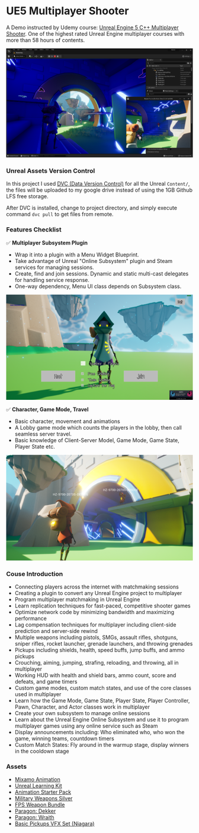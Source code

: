 # UE5 Multiplayer Shooter

A Demo instructed by Udemy course: [Unreal Engine 5 C++ Multiplayer Shooter](https://www.udemy.com/course/unreal-engine-5-cpp-multiplayer-shooter/). One of the highest rated Unreal Engine multiplayer courses with more than 58 hours of contents.

![](Plugins/Resources/00-Cover.png)



### Unreal Assets Version Control

In this project I used [DVC (Data Version Control)](https://dvc.org/) for all the Unreal `Content/`, the files will be uploaded to my google drive instead of using the 1GB Github LFS free storage.

After DVC is installed, change to project directory, and simply execute command `dvc pull` to get files from remote.



### Features Checklist

✅ **Multiplayer Subsystem Plugin**
- Wrap it into a plugin with a Menu Widget Blueprint.
- Take advantage of Unreal "Online Subsystem" plugin and Steam services for managing sessions.
- Create, find and join sessions. Dynamic and static multi-cast delegates for handling service response.
- One-way dependency, Menu UI class depends on Subsystem class.

![](Plugins/Resources/01-Multiplayer-System.png)

✅ **Character, Game Mode, Travel**

- Basic character, movement and animations
- A Lobby game mode which counts the players in the lobby, then call seamless server travel.
- Basic knowledge of Client-Server Model, Game Mode, Game State, Player State etc.

![](Plugins/Resources/02-Character&Travel.png)




### Couse Introduction

- Connecting players across the internet with matchmaking sessions
- Creating a plugin to convert any Unreal Engine project to multiplayer
- Program multiplayer matchmaking in Unreal Engine
- Learn replication techniques for fast-paced, competitive shooter games
- Optimize network code by minimizing bandwidth and maximizing performance
- Lag compensation techniques for multiplayer including client-side prediction and server-side rewind
- Multiple weapons including pistols, SMGs, assault rifles, shotguns, sniper rifles, rocket launcher, grenade launchers, and throwing grenades
- Pickups including shields, health, speed buffs, jump buffs, and ammo pickups
- Crouching, aiming, jumping, strafing, reloading, and throwing, all in multiplayer
- Working HUD with health and shield bars, ammo count, score and defeats, and game timers
- Custom game modes, custom match states, and use of the core classes used in multiplayer
- Learn how the Game Mode, Game State, Player State, Player Controller, Pawn, Character, and Actor classes work in multiplayer
- Create your own subsystem to manage online sessions
- Learn about the Unreal Engine Online Subsystem and use it to program multiplayer games using any online service such as Steam
- Display announcements including: Who eliminated who, who won the game, winning teams, countdown timers
- Custom Match States: Fly around in the warmup stage, display winners in the cooldown stage



### Assets

- [Mixamo Animation](https://www.mixamo.com/#/)
- [Unreal Learning Kit](https://www.unrealengine.com/marketplace/en-US/product/unreal-learning-kit)
- [Animation Starter Pack](https://www.unrealengine.com/marketplace/en-US/product/animation-starter-pack)
- [Military Weapons Silver](https://www.unrealengine.com/marketplace/en-US/product/military-weapons-silver)
- [FPS Weapon Bundle](https://www.unrealengine.com/marketplace/en-US/product/fps-weapon-bundle)
- [Paragon: Dekker](https://www.unrealengine.com/marketplace/en-US/product/paragon-dekker)
- [Paragon: Wraith](https://www.unrealengine.com/marketplace/en-US/product/paragon-wraith)
- [Basic Pickups VFX Set (Niagara)](https://www.unrealengine.com/marketplace/en-US/product/basic-pickups-vfx-set-niagara)